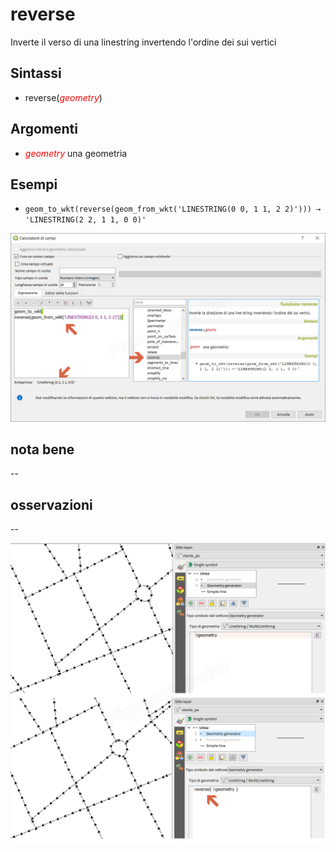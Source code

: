 # reverse

Inverte il verso di una linestring invertendo l'ordine dei sui vertici

## Sintassi

- reverse(_<span style="color:red;">geometry</span>_)

## Argomenti

* _<span style="color:red;">geometry</span>_ una geometria

## Esempi

* `geom_to_wkt(reverse(geom_from_wkt('LINESTRING(0 0, 1 1, 2 2)'))) → 'LINESTRING(2 2, 1 1, 0 0)'`

![](../../img/geometria/reverse/reverse1.png)

## nota bene

--

## osservazioni

--

![](../../img/geometria/reverse/reverse2.png)

